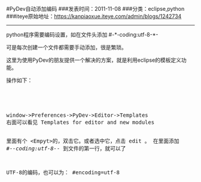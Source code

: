 #PyDev自动添加编码
###发表时间：2011-11-08
###分类：eclipse,python
###iteye原始地址：<a href="https://kanpiaoxue.iteye.com/admin/blogs/1242734" target="_blank">https://kanpiaoxue.iteye.com/admin/blogs/1242734</a>

---

<div class="iteye-blog-content-contain" style="font-size: 14px;"> 
 <p>python程序需要编码设置，如在文件头添加 #-*-coding:utf-8-*- &nbsp;</p> 
 <p>可是每次创建一个文件都需要手动添加，很是繁琐。</p> 
 <p>这里为使用PyDev的朋友提供一个解决的方案，就是利用eclipse的模板定义功能。</p> 
 <p>操作如下：</p> 
 <p>&nbsp;</p> 
 <p>&nbsp;</p> 
 <pre name="code" class="java">window-&gt;Preferences-&gt;PyDev-&gt;Editor-&gt;Templates
右面可以看见 Templates for editor and new modules

里面有个 &lt;Empyt&gt;的，双击它。或者选中它，点击 edit 。
在里面添加
#-*-coding:utf-8-*-
到文件的第一行，就可以了

UTF-8的编码，也可以为： #encoding=utf-8</pre> 
 <p>&nbsp;</p> 
 <div>
  &nbsp;
 </div> 
</div>